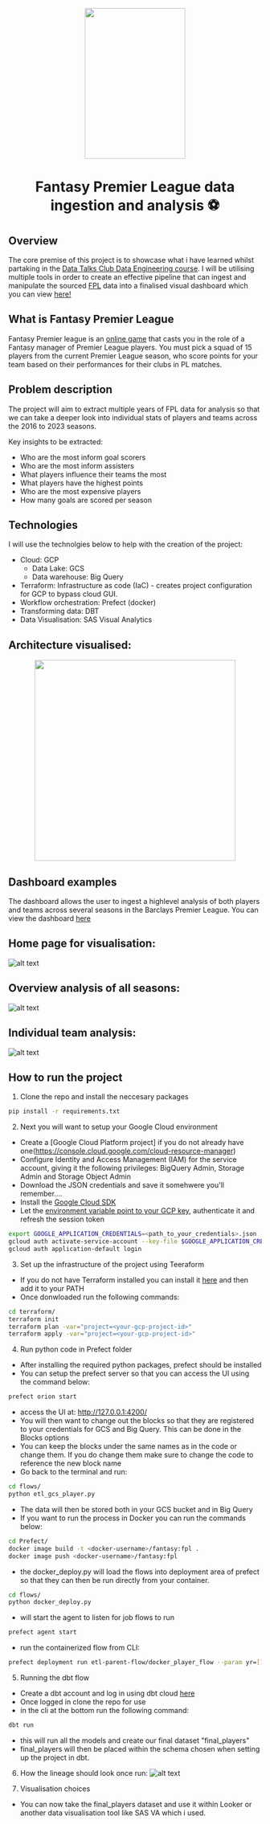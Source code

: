 
<p align="center">
  <img width="200" height="300" src="https://mir-s3-cdn-cf.behance.net/project_modules/disp/11284728357073.56373a378d4a2.gif">
</p>

<h1 style="text-align: center;">Fantasy Premier League data ingestion and analysis ⚽</h1>

## Overview
The core premise of this project is to showcase what i have learned whilst partaking in the [Data Talks Club Data Engineering course](https://github.com/DataTalksClub/data-engineering-zoomcamp). I will be utilising multiple tools in order to create an effective pipeline that can ingest and manipulate the sourced [FPL](https://github.com/vaastav/Fantasy-Premier-League) data into a finalised visual dashboard which you can view [here!](https://viyawaves.sas.com/SASVisualAnalytics/?reportUri=%2Freports%2Freports%2F7b62f8d0-3df5-45d2-ad4d-451bff9aac39&sectionIndex=0&sso_guest=true&reportViewOnly=true&reportContextBar=false&pageNavigation=false&sas-welcome=false) 

## What is Fantasy Premier League
Fantasy Premier league is an [online game](https://fantasy.premierleague.com/#:~:text=With%20over%209%20million%20players,you%20can%20win%20great%20prizes!https://fantasy.premierleague.com/#:~:text=With%20over%209%20million%20players,you%20can%20win%20great%20prizes!) that casts you in the role of a Fantasy manager of Premier League players. You must pick a squad of 15 players from the current Premier League season, who score points for your team based on their performances for their clubs in PL matches.

## Problem description
The project will aim to extract multiple years of FPL data for analysis so that we can take a deeper look into individual stats of players and teams across the 2016 to 2023 seasons. 

Key insights to be extracted:
* Who are the most inform goal scorers
* Who are the most inform assisters
* What players influence their teams the most
* What players have the highest points
* Who are the most expensive players
* How many goals are scored per season

## Technologies
I will use the technolgies below to help with the creation of the project:
* Cloud: GCP
    * Data Lake: GCS
    * Data warehouse: Big Query
* Terraform: Infrastructure as code (IaC) - creates project configuration for GCP to bypass cloud GUI.
* Workflow orchestration: Prefect (docker)
* Transforming data: DBT
* Data Visualisation: SAS Visual Analytics

## Architecture visualised:

<p align="center">
  <img width="400" height="400" src="https://github.com/nlarki/FPL_DE_Zoomcamp/blob/main/images/fpl_arch.png">
</p>


## Dashboard examples

The dashboard allows the user to ingest a highlevel analysis of both players and teams across several seasons in the Barclays Premier League. You can view the dashboard [here](https://viyawaves.sas.com/SASVisualAnalytics/?reportUri=%2Freports%2Freports%2F7b62f8d0-3df5-45d2-ad4d-451bff9aac39&sectionIndex=0&sso_guest=true&reportViewOnly=true&reportContextBar=false&pageNavigation=false&sas-welcome=false)

## Home page for visualisation:

![alt text](https://github.com/nlarki/FPL_DE_Zoomcamp/blob/main/images/Capture.PNG)

## Overview analysis of all seasons:

![alt text](https://github.com/nlarki/FPL_DE_Zoomcamp/blob/main/images/overview.PNG)

## Individual team analysis:

![alt text](https://github.com/nlarki/FPL_DE_Zoomcamp/blob/main/images/player_team.PNG)

## How to run the project

1. Clone the repo and install the neccesary packages

```bash
pip install -r requirements.txt
```
2. Next you will want to setup your Google Cloud environment
- Create a [Google Cloud Platform project] if you do not already have one(https://console.cloud.google.com/cloud-resource-manager)
- Configure Identity and Access Management (IAM) for the service account, giving it the following privileges: BigQuery Admin, Storage Admin and Storage Object Admin
- Download the JSON credentials and save it somehwere you'll remember....
- Install the [Google Cloud SDK](https://cloud.google.com/sdk/docs/install-sdk)
- Let the [environment variable point to your GCP key](https://cloud.google.com/docs/authentication/application-default-credentials#GAC), authenticate it and refresh the session token
```bash
export GOOGLE_APPLICATION_CREDENTIALS=<path_to_your_credentials>.json
gcloud auth activate-service-account --key-file $GOOGLE_APPLICATION_CREDENTIALS
gcloud auth application-default login
```
3. Set up the infrastructure of the project using Teeraform
- If you do not have Terraform installed you can install it [here](https://developer.hashicorp.com/terraform/downloads) and then add it to your PATH
- Once donwloaded run the following commands:
```bash
cd terraform/
terraform init
terraform plan -var="project=<your-gcp-project-id>"
terraform apply -var="project=<your-gcp-project-id>"
```
4. Run python code in Prefect folder
- After installing the required python packages, prefect should be installed
- You can setup the prefect server so that you can access the UI using the command below:
```bash
prefect orion start
```
- access the UI at: http://127.0.0.1:4200/
- You will then want to change out the blocks so that they are registered to your credentials for GCS and Big Query. This can be done in the Blocks options
- You can keep the blocks under the same names as in the code or change them. If you do change them make sure to change the code to reference the new block name
- Go back to the terminal and run:
```bash
cd flows/
python etl_gcs_player.py
```
- The data will then be stored both in your GCS bucket and in Big Query
- If you want to run the process in Docker you can run the commands below:
```bash
cd Prefect/
docker image build -t <docker-username>/fantasy:fpl .
docker image push <docker-username>/fantasy:fpl
```
- the docker_deploy.py will load the flows into deployment area of prefect so that they can then be run directly from your container.
```bash
cd flows/
python docker_deploy.py
```
- will start the agent to listen for job flows to run
```bash
prefect agent start
```
- run the containerized flow from CLI:
```bash
prefect deployment run etl-parent-flow/docker_player_flow --param yr=[16,17,18,19,20,21,22] --param yrs=[17,18,19,20,21,22,23]"
```
5. Running the dbt flow
- Create a dbt account and log in using dbt cloud [here](https://cloud.getdbt.com/)
- Once logged in clone the repo for use 
- in the cli at the bottom run the following command:
```bash
dbt run
```
- this will run all the models and create our final dataset "final_players"
- final_players will then be placed within the schema chosen when setting up the project in dbt.

6. How the lineage should look once run:
![alt text](https://github.com/nlarki/FPL_DE_Zoomcamp/blob/main/images/lineage.PNG)

7. Visualisation choices
- You can now take the final_players dataset and use it within Looker or another data visualisation tool like SAS VA which i used.










